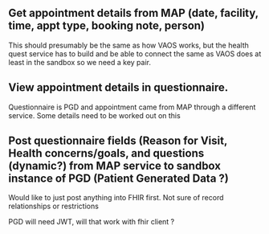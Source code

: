 
## Get appointment details from MAP (date, facility, time, appt type, booking note, person)

This should presumably be the same as how VAOS works, but the health quest service has to build and be able to connect the same as VAOS does at least in the sandbox so we need a key pair.

## View appointment details in questionnaire.

Questionnaire is PGD and appointment came from MAP through a different service. Some details need to be worked out on this

## Post questionnaire fields (Reason for Visit, Health concerns/goals, and questions (dynamic?) from MAP service to sandbox instance of PGD (Patient Generated Data ?)

Would like to just post anything into FHIR first. Not sure of record relationships or restrictions

PGD will need JWT, will that work with fhir client ?


